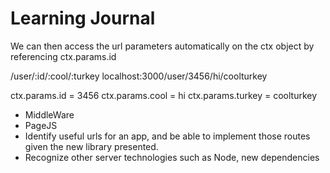 # Learning Journal

We can then access the url parameters automatically on the ctx object by referencing ctx.params.id

/user/:id/:cool/:turkey
localhost:3000/user/3456/hi/coolturkey

ctx.params.id = 3456
ctx.params.cool = hi
ctx.params.turkey = coolturkey 

 - MiddleWare
 - PageJS
 - Identify useful urls for an app, and be able to implement those routes given the new library presented.
 - Recognize other server technologies such as Node, new dependencies